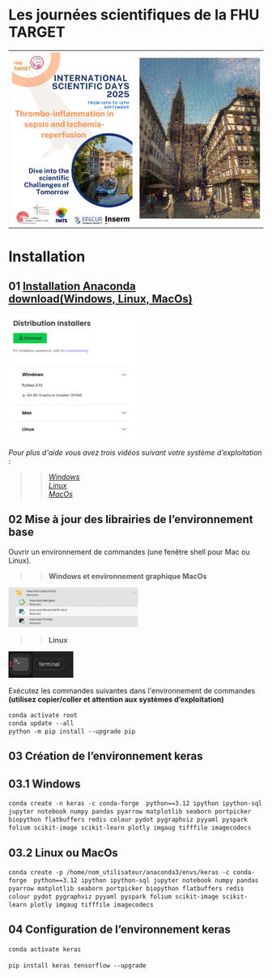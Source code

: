 # Les journées scientifiques de la FHU TARGET

<table>
    <tr>                                                                                   
         <th><img src="https://raw.githubusercontent.com/rbizoi/FHU_TARGET_ScientificDays_2025/refs/heads/main/images/fhu_2025.png" width="256"></th>
         <th><img src="https://raw.githubusercontent.com/rbizoi/FHU_TARGET_ScientificDays_2025/refs/heads/main/images/strasbourg.png" width="256"></th>
     </tr>
</table>


# Installation 

## 01 <b></b><a href="https://www.anaconda.com/download/success">Installation Anaconda <br>download(Windows, Linux, MacOs)</a></b>
<a href="https://www.anaconda.com/download/success"><img src="https://raw.githubusercontent.com/rbizoi/FHU_TARGET_ScientificDays_2025/refs/heads/main/images/anaconda_setup.png" width="256"></a>

<i>Pour plus d'aide vous avez trois vidéos suivant votre système d’exploitation :<br></i>
>> <i><a href="https://www.anaconda.com/docs/getting-started/anaconda/install#windows-installation">Windows</a><br></i>
>> <i><a href="https://www.anaconda.com/docs/getting-started/anaconda/install#linux-installer">Linux</a><br></i>
>> <i><a href="https://www.anaconda.com/docs/getting-started/anaconda/install#macos-graphical-installer">MacOs</a><br></i>

## 02 Mise à jour des librairies de l’environnement <b>base</b>
Ouvrir un environnement de commandes (une fenêtre shell pour Mac ou Linux).
>> <b>Windows et environnement graphique MacOs</b>
<img src="https://raw.githubusercontent.com/rbizoi/FHU_TARGET_ScientificDays_2025/refs/heads/main/images/conda_prompt.png" width="256">

>> <b>Linux</b>
<img src="https://raw.githubusercontent.com/rbizoi/FHU_TARGET_ScientificDays_2025/refs/heads/main/images/terminal.png" width="128">

Exécutez les commandes suivantes dans l'environnement de commandes <b>(utilisez copier/coller et attention aux systèmes d’exploitation)</b>

```
conda activate root
conda update --all
python -m pip install --upgrade pip
```

## 03 Création de l’environnement <b>keras</b>

## 03.1 <b>Windows</b>

```
conda create -n keras -c conda-forge  python==3.12 ipython ipython-sql jupyter notebook numpy pandas pyarrow matplotlib seaborn portpicker biopython flatbuffers redis colour pydot pygraphviz pyyaml pyspark folium scikit-image scikit-learn plotly imgaug tifffile imagecodecs
```

## 03.2 <b>Linux ou MacOs</b>

```
conda create -p /home/nom_utilisateur/anaconda3/envs/keras -c conda-forge  python==3.12 ipython ipython-sql jupyter notebook numpy pandas pyarrow matplotlib seaborn portpicker biopython flatbuffers redis colour pydot pygraphviz pyyaml pyspark folium scikit-image scikit-learn plotly imgaug tifffile imagecodecs
```

## 04 Configuration de l’environnement <b>keras</b>

```
conda activate keras

pip install keras tensorflow --upgrade
```